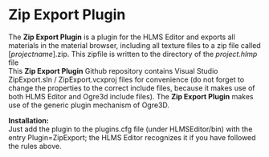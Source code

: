 # Zip Export Plugin

The __Zip Export Plugin__ is a plugin for the HLMS Editor and exports all materials in the material browser, including all texture files to a zip file called [_projectname_].zip. 
This zipfile is written to the directory of the _project.hlmp_ file  
This __Zip Export Plugin__ Github repository contains Visual Studio ZipExport.sln / ZipExport.vcxproj files for convenience (do not forget to change the properties to the correct include files, 
because it makes use of both HLMS Editor and Ogre3d include files).
The __Zip Export Plugin__ makes use of the generic plugin mechanism of Ogre3D.

**Installation:**  
Just add the plugin to the plugins.cfg file (under HLMSEditor/bin) with the entry Plugin=ZipExport; the HLMS Editor recognizes it if you have followed the rules above.